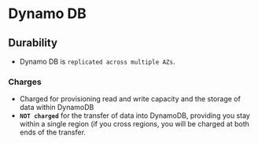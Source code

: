
# Dynamo DB


## Durability
- Dynamo DB is `replicated across multiple AZs`.

### Charges
- Charged for provisioning read and write capacity and the storage of data within DynamoDB
- **`NOT charged`** for the transfer of data into DynamoDB, providing you stay within a single region (if you cross regions, you will be charged at both ends of the transfer.

